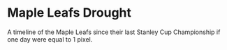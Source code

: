 # Maple Leafs Drought

A timeline of the Maple Leafs since their last Stanley Cup Championship if one day were equal to 1 pixel.
